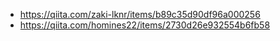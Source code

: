 - https://qiita.com/zaki-lknr/items/b89c35d90df96a000256
- https://qiita.com/homines22/items/2730d26e932554b6fb58
